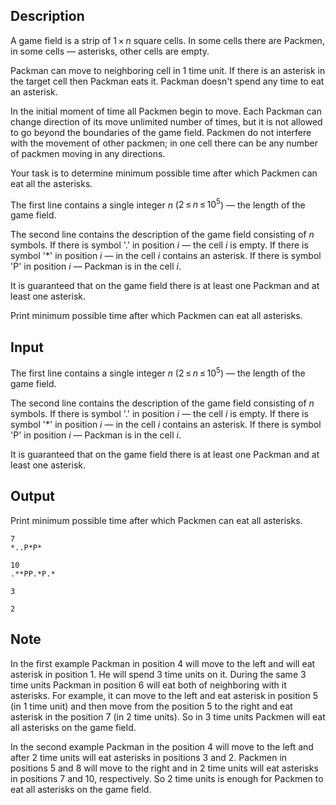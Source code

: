 ## Description

<div><p>A game field is a strip of <span class="tex-span">1 × <i>n</i></span> square cells. In some cells there are Packmen, in some cells&nbsp;— asterisks, other cells are empty.</p><p>Packman can move to neighboring cell in <span class="tex-span">1</span> time unit. If there is an asterisk in the target cell then Packman eats it. Packman doesn't spend any time to eat an asterisk.</p><p>In the initial moment of time all Packmen begin to move. Each Packman can change direction of its move unlimited number of times, but it is not allowed to go beyond the boundaries of the game field. Packmen do not interfere with the movement of other packmen; in one cell there can be any number of packmen moving in any directions.</p><p>Your task is to determine minimum possible time after which Packmen can eat all the asterisks.</p></div><div class="input-specification"><p>The first line contains a single integer <span class="tex-span"><i>n</i></span> (<span class="tex-span">2 ≤ <i>n</i> ≤ 10<sup class="upper-index">5</sup></span>) — the length of the game field.</p><p>The second line contains the description of the game field consisting of <span class="tex-span"><i>n</i></span> symbols. If there is symbol '<span class="tex-font-style-tt">.</span>' in position <span class="tex-span"><i>i</i></span> — the cell <span class="tex-span"><i>i</i></span> is empty. If there is symbol '<span class="tex-font-style-tt">*</span>' in position <span class="tex-span"><i>i</i></span> — in the cell <span class="tex-span"><i>i</i></span> contains an asterisk. If there is symbol '<span class="tex-font-style-tt">P</span>' in position <span class="tex-span"><i>i</i></span> — Packman is in the cell <span class="tex-span"><i>i</i></span>.</p><p>It is guaranteed that on the game field there is at least one Packman and at least one asterisk.</p></div><div class="output-specification"><p>Print minimum possible time after which Packmen can eat all asterisks.</p></div>

## Input

<p>The first line contains a single integer <span class="tex-span"><i>n</i></span> (<span class="tex-span">2 ≤ <i>n</i> ≤ 10<sup class="upper-index">5</sup></span>) — the length of the game field.</p><p>The second line contains the description of the game field consisting of <span class="tex-span"><i>n</i></span> symbols. If there is symbol '<span class="tex-font-style-tt">.</span>' in position <span class="tex-span"><i>i</i></span> — the cell <span class="tex-span"><i>i</i></span> is empty. If there is symbol '<span class="tex-font-style-tt">*</span>' in position <span class="tex-span"><i>i</i></span> — in the cell <span class="tex-span"><i>i</i></span> contains an asterisk. If there is symbol '<span class="tex-font-style-tt">P</span>' in position <span class="tex-span"><i>i</i></span> — Packman is in the cell <span class="tex-span"><i>i</i></span>.</p><p>It is guaranteed that on the game field there is at least one Packman and at least one asterisk.</p>

## Output

<p>Print minimum possible time after which Packmen can eat all asterisks.</p>





```input1
7
*..P*P*

```




```input2
10
.**PP.*P.*

```




```output1
3

```




```output2
2

```



## Note

<p>In the first example Packman in position <span class="tex-span">4</span> will move to the left and will eat asterisk in position <span class="tex-span">1</span>. He will spend <span class="tex-span">3</span> time units on it. During the same <span class="tex-span">3</span> time units Packman in position <span class="tex-span">6</span> will eat both of neighboring with it asterisks. For example, it can move to the left and eat asterisk in position <span class="tex-span">5</span> (in <span class="tex-span">1</span> time unit) and then move from the position <span class="tex-span">5</span> to the right and eat asterisk in the position <span class="tex-span">7</span> (in <span class="tex-span">2</span> time units). So in <span class="tex-span">3</span> time units Packmen will eat all asterisks on the game field.</p><p>In the second example Packman in the position <span class="tex-span">4</span> will move to the left and after <span class="tex-span">2</span> time units will eat asterisks in positions <span class="tex-span">3</span> and <span class="tex-span">2</span>. Packmen in positions <span class="tex-span">5</span> and <span class="tex-span">8</span> will move to the right and in <span class="tex-span">2</span> time units will eat asterisks in positions <span class="tex-span">7</span> and <span class="tex-span">10</span>, respectively. So <span class="tex-span">2</span> time units is enough for Packmen to eat all asterisks on the game field.</p>
